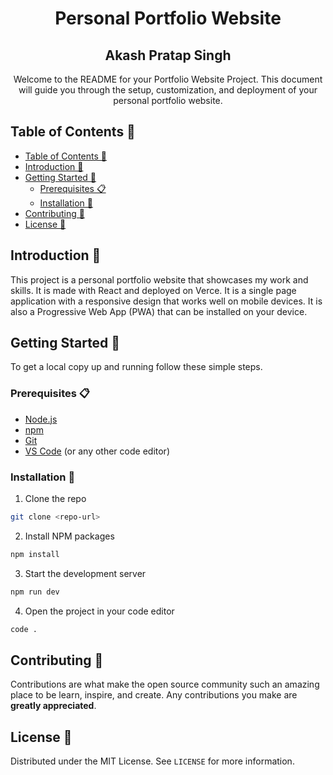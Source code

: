 <h1 align="center"> Personal Portfolio Website</h1>

<h2 align="center"> Akash Pratap Singh</h2>

<p align="center">
Welcome to the README for your Portfolio Website Project. This document will guide you through the setup, customization, and deployment of your personal portfolio website.
</p>

## Table of Contents 📑

- [Table of Contents 📑](#table-of-contents-)
- [Introduction 🚀](#introduction-)
- [Getting Started 🏁](#getting-started-)
  - [Prerequisites 📋](#prerequisites-)
  - [Installation 🔧](#installation-)
- [Contributing 🤝](#contributing-)
- [License 📝](#license-)

## Introduction 🚀

This project is a personal portfolio website that showcases my work and skills. It is made with React and deployed on Verce. It is a single page application with a responsive design that works well on mobile devices. It is also a Progressive Web App (PWA) that can be installed on your device.

## Getting Started 🏁

To get a local copy up and running follow these simple steps.

### Prerequisites 📋

- [Node.js](https://nodejs.org/en/)
- [npm](https://www.npmjs.com/)
- [Git](https://git-scm.com/)
- [VS Code](https://code.visualstudio.com/) (or any other code editor)

### Installation 🔧

1. Clone the repo

```sh
git clone <repo-url>
```

2. Install NPM packages

```sh
npm install
```

3. Start the development server

```sh
npm run dev
```

4. Open the project in your code editor

```sh
code .
```

## Contributing 🤝

Contributions are what make the open source community such an amazing place to be learn, inspire, and create. Any contributions you make are **greatly appreciated**.

## License 📝

Distributed under the MIT License. See `LICENSE` for more information.
